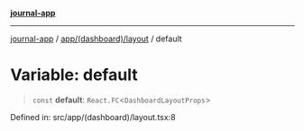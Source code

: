 [**journal-app**](../../../../README.md)

***

[journal-app](../../../../modules.md) / [app/(dashboard)/layout](../README.md) / default

# Variable: default

> `const` **default**: `React.FC`\<`DashboardLayoutProps`\>

Defined in: src/app/(dashboard)/layout.tsx:8
